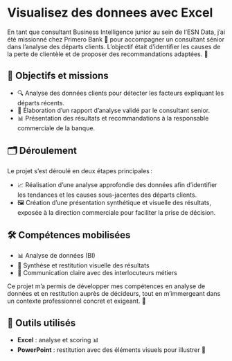 # Visualisez des donnees avec Excel
En tant que consultant Business Intelligence junior au sein de l’ESN Data, j’ai été missionné chez Primero Bank 🏦 pour accompagner un consultant sénior dans l’analyse des départs clients. L’objectif était d’identifier les causes de la perte de clientèle et de proposer des recommandations adaptées. :mag_right:

## 🎯 Objectifs et missions

- 🔍 Analyse des données clients pour détecter les facteurs expliquant les départs récents.
- 📝 Élaboration d’un rapport d’analyse validé par le consultant senior.
- 📊 Présentation des résultats et recommandations à la responsable commerciale de la banque.

## 🗂️ Déroulement

Le projet s’est déroulé en deux étapes principales :

- 📈 Réalisation d’une analyse approfondie des données afin d’identifier les tendances et les causes sous-jacentes des départs clients.
- 🖼️ Création d’une présentation synthétique et visuelle des résultats, exposée à la direction commerciale pour faciliter la prise de décision.

## 🛠️ Compétences mobilisées

- 📊 Analyse de données (BI)
- 🧩 Synthèse et restitution visuelle des résultats
- 💬 Communication claire avec des interlocuteurs métiers

Ce projet m’a permis de développer mes compétences en analyse de données et en restitution auprès de décideurs, tout en m’immergeant dans un contexte professionnel concret et exigeant. :rocket:

## 🧰 Outils utilisés

- **Excel** : analyse et scoring 📊
- **PowerPoint** : restitution avec des éléments visuels pour illustrer 🎨

